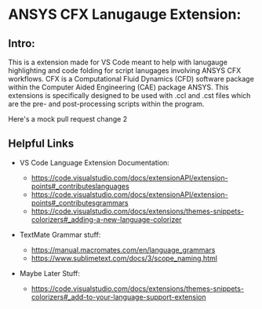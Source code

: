 # ANSYS CFX Lanugauge Extension:

## Intro:
This is a extension made for VS Code meant to help with lanugauge highlighting and code folding for script lanugages involving ANSYS CFX workflows. CFX is a Computational Fluid Dynamics (CFD) software package within the Computer Aided Engineering (CAE) package ANSYS. This extensions is specifically designed to be used with .ccl and .cst files which are the pre- and post-processing scripts within the program.

Here's a mock pull request change 2

## Helpful Links
- VS Code Language Extension Documentation:
    - https://code.visualstudio.com/docs/extensionAPI/extension-points#_contributeslanguages
    - https://code.visualstudio.com/docs/extensionAPI/extension-points#_contributesgrammars
    - https://code.visualstudio.com/docs/extensions/themes-snippets-colorizers#_adding-a-new-language-colorizer

- TextMate Grammar stuff: 
    - https://manual.macromates.com/en/language_grammars
    - https://www.sublimetext.com/docs/3/scope_naming.html

- Maybe Later Stuff:
    - https://code.visualstudio.com/docs/extensions/themes-snippets-colorizers#_add-to-your-language-support-extension
        

